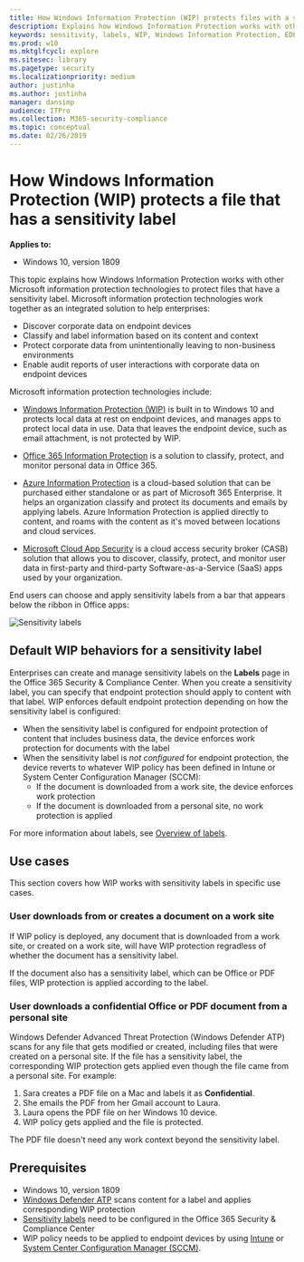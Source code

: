 ```yaml
---
title: How Windows Information Protection (WIP) protects files with a sensitivity label (Windows 10)
description: Explains how Windows Information Protection works with other Microsoft information protection technologies to protect files that have a sensitivity label.
keywords: sensitivity, labels, WIP, Windows Information Protection, EDP, Enterprise Data Protection
ms.prod: w10
ms.mktglfcycl: explore
ms.sitesec: library
ms.pagetype: security
ms.localizationpriority: medium
author: justinha
ms.author: justinha
manager: dansimp
audience: ITPro
ms.collection: M365-security-compliance
ms.topic: conceptual
ms.date: 02/26/2019
---
```


# How Windows Information Protection (WIP) protects a file that has a sensitivity label 

**Applies to:**

- Windows 10, version 1809

This topic explains how Windows Information Protection works with other Microsoft information protection technologies to protect files that have a sensitivity label. 
Microsoft information protection technologies work together as an integrated solution to help enterprises:

- Discover corporate data on endpoint devices
- Classify and label information based on its content and context
- Protect corporate data from unintentionally leaving to non-business environments
- Enable audit reports of user interactions with corporate data on endpoint devices

Microsoft information protection technologies include:

- [Windows Information Protection (WIP)](protect-enterprise-data-using-wip.md) is built in to Windows 10 and protects local data at rest on endpoint devices, and manages apps to protect local data in use. Data that leaves the endpoint device, such as email attachment, is not protected by WIP. 

- [Office 365 Information Protection](https://docs.microsoft.com/office365/securitycompliance/office-365-info-protection-for-gdpr-overview) is a solution to classify, protect, and monitor personal data in Office 365.

- [Azure Information Protection](https://docs.microsoft.com/azure/information-protection/what-is-information-protection) is a cloud-based solution that can be purchased either standalone or as part of Microsoft 365 Enterprise. It helps an organization classify and protect its documents and emails by applying labels. Azure Information Protection is applied directly to content, and roams with the content as it's moved between locations and cloud services.

- [Microsoft Cloud App Security](https://docs.microsoft.com/cloud-app-security/what-is-cloud-app-security) is a cloud access security broker (CASB) solution that allows you to discover, classify, protect, and monitor user data in first-party and third-party Software-as-a-Service (SaaS) apps used by your organization.

End users can choose and apply sensitivity labels from a bar that appears below the ribbon in Office apps:

![Sensitivity labels](images/sensitivity-labels.png)

## Default WIP behaviors for a sensitivity label

Enterprises can create and manage sensitivity labels on the **Labels** page in the Office 365 Security & Compliance Center. 
When you create a sensitivity label, you can specify that endpoint protection should apply to content with that label. 
WIP enforces default endpoint protection depending on how the sensitivity label is configured:

- When the sensitivity label is configured for endpoint protection of content that includes business data, the device enforces work protection for documents with the label
- When the sensitivity label is *not configured* for endpoint protection, the device reverts to whatever WIP policy has been defined in Intune or System Center Configuration Manager (SCCM):
  - If the document is downloaded from a work site, the device enforces work protection
  - If the document is downloaded from a personal site, no work protection is applied

For more information about labels, see [Overview of labels](https://docs.microsoft.com/office365/securitycompliance/labels).

## Use cases 

This section covers how WIP works with sensitivity labels in specific use cases. 

### User downloads from or creates a document on a work site

If WIP policy is deployed, any document that is downloaded from a work site, or created on a work site, will have WIP protection regradless of whether the document has a sensitivity label.

If the document also has a sensitivity label, which can be Office or PDF files, WIP protection is applied according to the label. 

### User downloads a confidential Office or PDF document from a personal site 

Windows Defender Advanced Threat Protection (Windows Defender ATP) scans for any file that gets modified or created, including files that were created on a personal site. 
If the file has a sensitivity label, the corresponding WIP protection gets applied even though the file came from a personal site. 
For example: 

1. Sara creates a PDF file on a Mac and labels it as **Confidential**.
2. She emails the PDF from her Gmail account to Laura.
3. Laura opens the PDF file on her Windows 10 device. 
4. WIP policy gets applied and the file is protected.

The PDF file doesn't need any work context beyond the sensitivity label. 

## Prerequisites

- Windows 10, version 1809
- [Windows Defender ATP](https://docs.microsoft.com/windows/security/threat-protection/windows-defender-atp/windows-defender-advanced-threat-protection) scans content for a label and applies corresponding WIP protection
- [Sensitivity labels](https://docs.microsoft.com/office365/securitycompliance/labels) need to be configured in the Office 365 Security & Compliance Center
- WIP policy needs to be applied to endpoint devices by using [Intune](create-wip-policy-using-intune-azure.md) or [System Center Configuration Manager (SCCM)](overview-create-wip-policy-sccm.md).









